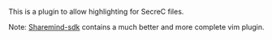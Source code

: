 This is a plugin to allow highlighting for SecreC files. 

Note: [Sharemind-sdk](https://github.com/sharemind-sdk/secrec/tree/master/src/vim) contains a much better and more complete vim plugin.
